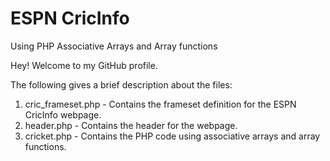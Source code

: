 # ESPN CricInfo
Using PHP Associative Arrays and Array functions

Hey!
Welcome to my GitHub profile.

The following gives a brief description about the files:

1. cric_frameset.php - Contains the frameset definition for the ESPN CricInfo webpage.
2. header.php - Contains the header for the webpage.
3. cricket.php - Contains the PHP code using associative arrays and array functions.


